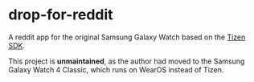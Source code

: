 # drop-for-reddit
A reddit app for the original Samsung Galaxy Watch based on the [Tizen SDK](https://docs.tizen.org/application/web/index).

This project is **unmaintained**, as the author had moved to the Samsung Galaxy Watch 4 Classic, which runs on WearOS instead of Tizen.
